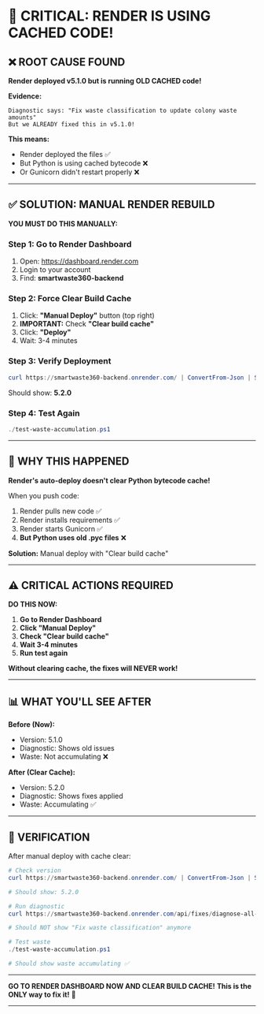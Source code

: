 # 🚨 CRITICAL: RENDER IS USING CACHED CODE!

## ❌ ROOT CAUSE FOUND

**Render deployed v5.1.0 but is running OLD CACHED code!**

**Evidence:**
```
Diagnostic says: "Fix waste classification to update colony waste amounts"
But we ALREADY fixed this in v5.1.0!
```

**This means:**
- Render deployed the files ✅
- But Python is using cached bytecode ❌
- Or Gunicorn didn't restart properly ❌

---

## ✅ SOLUTION: MANUAL RENDER REBUILD

**YOU MUST DO THIS MANUALLY:**

### Step 1: Go to Render Dashboard
1. Open: https://dashboard.render.com
2. Login to your account
3. Find: **smartwaste360-backend**

### Step 2: Force Clear Build Cache
1. Click: **"Manual Deploy"** button (top right)
2. **IMPORTANT:** Check **"Clear build cache"**
3. Click: **"Deploy"**
4. Wait: 3-4 minutes

### Step 3: Verify Deployment
```powershell
curl https://smartwaste360-backend.onrender.com/ | ConvertFrom-Json | Select version
```
Should show: **5.2.0**

### Step 4: Test Again
```powershell
./test-waste-accumulation.ps1
```

---

## 🎯 WHY THIS HAPPENED

**Render's auto-deploy doesn't clear Python bytecode cache!**

When you push code:
1. Render pulls new code ✅
2. Render installs requirements ✅
3. Render starts Gunicorn ✅
4. **But Python uses old .pyc files** ❌

**Solution:** Manual deploy with "Clear build cache"

---

## ⚠️ CRITICAL ACTIONS REQUIRED

**DO THIS NOW:**

1. **Go to Render Dashboard**
2. **Click "Manual Deploy"**
3. **Check "Clear build cache"**
4. **Wait 3-4 minutes**
5. **Run test again**

**Without clearing cache, the fixes will NEVER work!**

---

## 📊 WHAT YOU'LL SEE AFTER

**Before (Now):**
- Version: 5.1.0
- Diagnostic: Shows old issues
- Waste: Not accumulating ❌

**After (Clear Cache):**
- Version: 5.2.0
- Diagnostic: Shows fixes applied
- Waste: Accumulating ✅

---

## 🚀 VERIFICATION

After manual deploy with cache clear:

```powershell
# Check version
curl https://smartwaste360-backend.onrender.com/ | ConvertFrom-Json | Select version

# Should show: 5.2.0

# Run diagnostic
curl https://smartwaste360-backend.onrender.com/api/fixes/diagnose-all-issues

# Should NOT show "Fix waste classification" anymore

# Test waste
./test-waste-accumulation.ps1

# Should show waste accumulating ✅
```

---

**GO TO RENDER DASHBOARD NOW AND CLEAR BUILD CACHE!**
**This is the ONLY way to fix it!** 🚨

---
